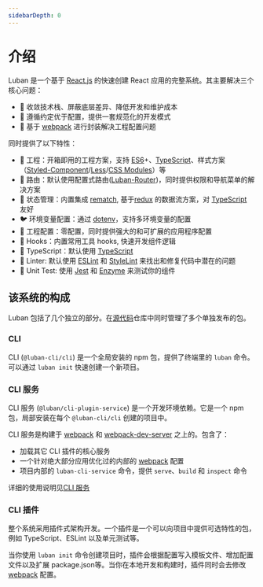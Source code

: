 ```yaml
---
sidebarDepth: 0
---
```


# 介绍

Luban 是一个基于 [React.js](https://reactjs.org/) 的快速创建 React 应用的完整系统。其主要解决三个核心问题：

- 🧲 收敛技术栈、屏蔽底层差异、降低开发和维护成本
- 📏 遵循约定优于配置，提供⼀套规范化的开发模式
- 🔩 基于 [webpack](https://webpack.js.org/) 进⾏封装解决⼯程配置问题

同时提供了以下特性：

- 🐒 工程：开箱即用的工程方案，支持 [ES6](http://www.ecma-international.org/ecma-262/6.0/index.html)+、[TypeScript](http://www.typescriptlang.org)、样式方案（[Styled-Component](https://styled-components.com/)/[Less](http://lesscss.org)/[CSS Modules](https://github.com/css-modules/css-modules)）等
- 🦊 路由：默认使用配置式路由([Luban-Router](https://github.com/leapFE/luban-router#readme))，同时提供权限和导航菜单的解决方案
- 🐯 状态管理：内置集成 [rematch](https://rematch.github.io/rematch/), 基于[redux](https://redux.js.org/) 的数据流方案，对 [TypeScript](http://www.typescriptlang.org) 友好
- 🐦 环境变量配置：通过 [dotenv](https://github.com/motdotla/dotenv)，支持多环境变量的配置
- 🦁 工程配置：零配置，同时提供强大的和可扩展的应用程序配置
- 🐴 Hooks：内置常用工具 hooks, 快速开发组件逻辑
- 🐘 TypeScript：默认使用 [TypeScript](http://www.typescriptlang.org)
- 🦁 Linter: 默认使用 [ESLint](https://eslint.org/) 和 [StyleLint](https://stylelint.io/) 来找出和修复代码中潜在的问题
- 🐅 Unit Test: 使用 [Jest](https://jestjs.io/) 和 [Enzyme](https://enzymejs.github.io/enzyme/) 来测试你的组件

## 该系统的构成

Luban 包括了几个独立的部分。在[源代码](https://github.com/leapFE/luban)仓库中同时管理了多个单独发布的包。

### CLI

CLI (`@luban-cli/cli`) 是一个全局安装的 npm 包，提供了终端里的 `luban` 命令。可以通过 `luban init` 快速创建一个新项目。

### CLI 服务

CLI 服务 (`@luban/cli-plugin-service`) 是一个开发环境依赖。它是一个 npm 包，局部安装在每个
`@luban-cli/cli` 创建的项目中。

CLI 服务是构建于 [webpack](http://webpack.js.org/) 和
[webpack-dev-server](https://github.com/webpack/webpack-dev-server) 之上的。包含了：

- 加载其它 CLI 插件的核心服务
- 一个针对绝大部分应用优化过的内部的 [webpack](http://webpack.js.org/) 配置
- 项目内部的 `luban-cli-service` 命令，提供 `serve`、`build` 和 `inspect` 命令

详细的使用说明见[CLI 服务](./cli-service.md)

### CLI 插件

整个系统采用插件式架构开发。一个插件是一个可以向项目中提供可选特性的包，例如 TypeScript、ESLint 以及单元测试等。

当你使用 `luban init` 命令创建项目时，插件会根据配置写入模板文件、增加配置文件以及扩展 package.json等。当你在本地开发和构建时，插件同时会去修改[webpack](https://webpack.js.org/configuration/) 配置。
